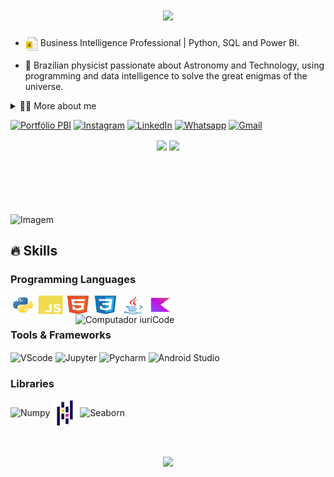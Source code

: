 <h1 align="center">
<img src="https://readme-typing-svg.herokuapp.com/?font=Righteous&size=40&center=true&vCenter=true&width=500&height=70&duration=4000&lines=Olá!+👋;+me+chamo+Alisson+Felipe!;" />
</h1

<!-- Presentation -->
<p>
  
  - <img align="center" alt="Power BI" height="23" width="20" src="https://github.com/marclelijveld/Power-BI-Icons-Archived/blob/master/General%20Icons%20PNG/pbix.png"/>  Business Intelligence Professional | Python, SQL and Power BI.
  
  - 🔭  Brazilian physicist passionate about Astronomy and Technology, using programming and data intelligence to solve the great enigmas of the universe.

</p>

<!-- Dropdown -->
<details>
  <summary>👨‍💻 More about me</summary>

  - 💬 I am 25 years old, currently living in Brazil. I have experience with SQL, Python, Data Analysis and Dashboard creation with Power BI..

  - ⚡ I like studying, going out with my wife and daughter, watching series, playing football and going to the gym.
</details>

<!-- Links -->
[![Portfólio PBI](https://img.shields.io/badge/power_bi-F2C811?style=for-the-badge&logo=powerbi&logoColor=black)](https://sites.google.com/view/portfolioalissonfelipe/home)
[![Instagram](https://img.shields.io/badge/Instagram-E4405F?style=for-the-badge&logo=instagram&logoColor=white)](https://www.instagram.com/felipe.b08/)
[![LinkedIn](https://img.shields.io/badge/LinkedIn-0077B5?style=for-the-badge&logo=linkedin&logoColor=white)](https://www.linkedin.com/in/felipe-brand%C3%A3o-04204a176/)
[![Whatsapp](https://img.shields.io/badge/WhatsApp-25D366?style=for-the-badge&logo=whatsapp&logoColor=white)](https://wa.me/551799667210)
[![Gmail](https://img.shields.io/badge/Gmail-D14836?style=for-the-badge&logo=gmail&logoColor=white)](mailto:alisson.fbrandao@gmail.com)

<!-- GithubStats -->
<div  align="center" style="margin-bottom:100px">
<img width=55% align="center"  src="https://github-readme-streak-stats.herokuapp.com?user=AlissonFelipeBS&theme=radical&mode=weekly" />
<img width=40% align="center" src="https://github-readme-stats-git-main-rafaelalexandrino.vercel.app/api/top-langs/?username=AlissonFelipeBS&show_icons=true&theme=radical&layout=compact" />
 </div>
  
<!-- GIF -->
<div>
<p align="left">
  
  <img align="center" src="https://github.com/VariableBee/VariableBee/assets/77739311/4e9f41af-6b57-49a7-b15a-74322e96b4d7" alt="Imagem">
</p>
</div>

## 🔥 Skills
<!-- Skills: Programming Languages -->
  <div style="flex-basis: 48%;">
    <h3>Programming Languages</h3>
    <img align="center" alt="Python" height="30" width="40" src="https://raw.githubusercontent.com/devicons/devicon/master/icons/python/python-original.svg">
    <img align="center" alt="Js" height="30" width="40" src="https://raw.githubusercontent.com/devicons/devicon/master/icons/javascript/javascript-plain.svg">
    <img align="center" alt="HTML" height="30" width="40" src="https://raw.githubusercontent.com/devicons/devicon/master/icons/html5/html5-original.svg">
    <img align="center" alt="CSS" height="30" width="40" src="https://raw.githubusercontent.com/devicons/devicon/master/icons/css3/css3-original.svg">
    <img align="center" alt="Java" height="30" width="40" src="https://raw.githubusercontent.com/devicons/devicon/master/icons/java/java-original.svg">
    <img align="center" alt="Kotlin" height="30" width="40" src="https://raw.githubusercontent.com/devicons/devicon/master/icons/kotlin/kotlin-original.svg">
    <img src="https://raw.githubusercontent.com/MicaelliMedeiros/micaellimedeiros/master/image/computer-illustration.png" min-width="400px" max-width="400px" width="400px" align="right" alt="Computador iuriCode">
  </div>
  
  <!-- Skills: Tools & Frameworks -->
  <div style="flex-basis: 48%;">
    <h3>Tools & Frameworks</h3>
    <img align="center" alt="VScode" height="30" width="40" src="https://cdn.jsdelivr.net/gh/devicons/devicon/icons/vscode/vscode-original.svg">
    <img align="center" alt="Jupyter" height="30" width="40" src="https://cdn.jsdelivr.net/gh/devicons/devicon/icons/jupyter/jupyter-original.svg">
    <img align="center" alt="Pycharm" height="30" width="40" src="https://cdn.jsdelivr.net/gh/devicons/devicon/icons/pycharm/pycharm-original.svg">
    <img align="center" alt="Android Studio" height="30" width="40" src="https://cdn.jsdelivr.net/gh/devicons/devicon/icons/androidstudio/androidstudio-original.svg">

  </div>
  
  <!-- Skills: Libraries -->
  <div style="flex-basis: 48%;">
    <h3>Libraries</h3>
    <img align="center" alt="Numpy" height="30" width="40" src="https://cdn.jsdelivr.net/gh/devicons/devicon/icons/numpy/numpy-original.svg">
    <img align="center" alt="Pandas" src="https://raw.githubusercontent.com/devicons/devicon/2ae2a900d2f041da66e950e4d48052658d850630/icons/pandas/pandas-original.svg" alt="pandas" width="40" height="40"/>
    <img align="center" alt="Seaborn" src="https://seaborn.pydata.org/_images/logo-mark-lightbg.svg" alt="seaborn" width="40" height="40"/>

  <br>
  <h1 align="center">
  <img src="https://readme-typing-svg.herokuapp.com/?font=Righteous&size=40&center=true&vCenter=true&width=500&height=70&duration=4000&lines=Obrigado+pela+atenção!;" />
  </h1>
  </div>
